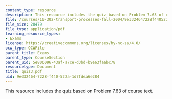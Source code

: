 ```yaml
---
content_type: resource
description: This resource includes the quiz based on Problem 7.63 of course text.
file: /courses/10-302-transport-processes-fall-2004/9e3324647228f440522a1d7fdea6e284_quiz3.pdf
file_size: 28479
file_type: application/pdf
learning_resource_types:
- Exams
license: https://creativecommons.org/licenses/by-nc-sa/4.0/
ocw_type: OCWFile
parent_title: Exams
parent_type: CourseSection
parent_uid: 5e806096-43af-a7ce-d3bd-b9e63faabc78
resourcetype: Document
title: quiz3.pdf
uid: 9e332464-7228-f440-522a-1d7fdea6e284
---
```

This resource includes the quiz based on Problem 7.63 of course text.